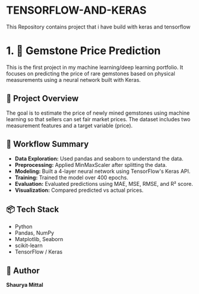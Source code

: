 # TENSORFLOW-AND-KERAS
This Repository contains project that i have build with keras and tensorflow

# 1. 💎 Gemstone Price Prediction

This is the first project in my machine learning/deep learning portfolio. It focuses on predicting the price of rare gemstones based on physical measurements using a neural network built with Keras.

## 📌 Project Overview

The goal is to estimate the price of newly mined gemstones using machine learning so that sellers can set fair market prices. The dataset includes two measurement features and a target variable (price).

## 🚀 Workflow Summary

- **Data Exploration:** Used pandas and seaborn to understand the data.
- **Preprocessing:** Applied MinMaxScaler after splitting the data.
- **Modeling:** Built a 4-layer neural network using TensorFlow's Keras API.
- **Training:** Trained the model over 400 epochs.
- **Evaluation:** Evaluated predictions using MAE, MSE, RMSE, and R² score.
- **Visualization:** Compared predicted vs actual prices.

## 📦 Tech Stack

- Python
- Pandas, NumPy
- Matplotlib, Seaborn
- scikit-learn
- TensorFlow / Keras

## 👤 Author

**Shaurya Mittal**

